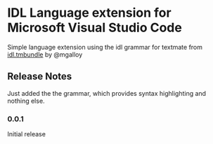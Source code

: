 # IDL Language extension for Microsoft Visual Studio Code

Simple language extension using the idl grammar for textmate from [idl.tmbundle](https://github.com/mgalloy/idl.tmbundle) by @mgalloy

## Release Notes

Just added the the grammar, which provides syntax highlighting and nothing else.

### 0.0.1

Initial release